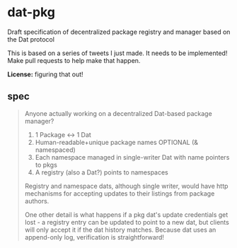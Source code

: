 # dat-pkg
Draft specification of decentralized package registry and manager based on the Dat protocol

This is based on a series of tweets I just made. It needs to be implemented! Make pull requests to help make that happen.

**License:** figuring that out!

## spec

> Anyone actually working on a decentralized Dat-based package manager?
>
> 1. 1 Package <-> 1 Dat
> 2. Human-readable+unique package names OPTIONAL (& namespaced)
> 3. Each namespace managed in single-writer Dat with name pointers to pkgs
> 4. A registry (also a Dat?) points to namespaces
>
> Registry and namespace dats, although single writer, would have http mechanisms for accepting updates to their listings from package authors.
>
> One other detail is what happens if a pkg dat's update credentials get lost - a registry entry can be updated to point to a new dat, but clients will only accept it if the dat history matches. Because dat uses an append-only log, verification is straightforward!

